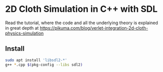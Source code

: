 # 2D Cloth Simulation in C++ with SDL 

Read the tutorial, where the code and all the underlying theory is explained in great depth at https://pikuma.com/blog/verlet-integration-2d-cloth-physics-simulation 

## Install

```bash
sudo apt install 'libsdl2-*'
g++ *.cpp $(pkg-config --libs sdl2)
```